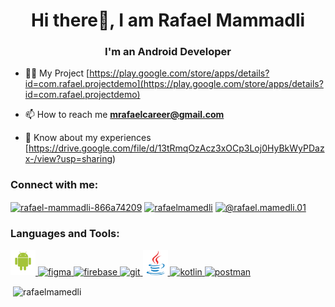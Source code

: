 <h1 align="center">Hi there👋, I am Rafael Mammadli</h1>
<h3 align="center"> I'm an Android Developer</h3>

- 👨‍💻 My Project [https://play.google.com/store/apps/details?id=com.rafael.projectdemo](https://play.google.com/store/apps/details?id=com.rafael.projectdemo)

- 📫 How to reach me **mrafaelcareer@gmail.com**

- 📄 Know about my experiences [https://drive.google.com/file/d/13tRmqOzAcz3xOCp3Loj0HyBkWyPDazx-/view?usp=sharing)

<h3 align="left">Connect with me:</h3>
<p align="left">
<a href="https://linkedin.com/in/rafael-mammadli-866a74209" target="blank"><img align="center" src="https://raw.githubusercontent.com/rahuldkjain/github-profile-readme-generator/master/src/images/icons/Social/linked-in-alt.svg" alt="rafael-mammadli-866a74209" height="30" width="40" /></a>
<a href="https://instagram.com/rafaelmamedli" target="blank"><img align="center" src="https://raw.githubusercontent.com/rahuldkjain/github-profile-readme-generator/master/src/images/icons/Social/instagram.svg" alt="rafaelmamedli" height="30" width="40" /></a>
<a href="https://medium.com/@rafael.mamedli.01" target="blank"><img align="center" src="https://raw.githubusercontent.com/rahuldkjain/github-profile-readme-generator/master/src/images/icons/Social/medium.svg" alt="@rafael.mamedli.01" height="30" width="40" /></a>
</p>

<h3 align="left">Languages and Tools:</h3>
<p align="left"> <a href="https://developer.android.com" target="_blank" rel="noreferrer"> <img src="https://raw.githubusercontent.com/devicons/devicon/master/icons/android/android-original-wordmark.svg" alt="android" width="40" height="40"/> </a> <a href="https://www.figma.com/" target="_blank" rel="noreferrer"> <img src="https://www.vectorlogo.zone/logos/figma/figma-icon.svg" alt="figma" width="40" height="40"/> </a> <a href="https://firebase.google.com/" target="_blank" rel="noreferrer"> <img src="https://www.vectorlogo.zone/logos/firebase/firebase-icon.svg" alt="firebase" width="40" height="40"/> </a> <a href="https://git-scm.com/" target="_blank" rel="noreferrer"> <img src="https://www.vectorlogo.zone/logos/git-scm/git-scm-icon.svg" alt="git" width="40" height="40"/> </a> <a href="https://www.java.com" target="_blank" rel="noreferrer"> <img src="https://raw.githubusercontent.com/devicons/devicon/master/icons/java/java-original.svg" alt="java" width="40" height="40"/> </a> <a href="https://kotlinlang.org" target="_blank" rel="noreferrer"> <img src="https://www.vectorlogo.zone/logos/kotlinlang/kotlinlang-icon.svg" alt="kotlin" width="40" height="40"/> </a> <a href="https://postman.com" target="_blank" rel="noreferrer"> <img src="https://www.vectorlogo.zone/logos/getpostman/getpostman-icon.svg" alt="postman" width="40" height="40"/> </a> </p>

<p>&nbsp;<img align="center" src="https://github-readme-stats.vercel.app/api?username=rafaelmamedli&show_icons=true&locale=en" alt="rafaelmamedli" /></p>
